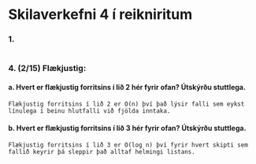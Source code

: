 






# Skilaverkefni 4 í reikniritum

### 1.
```
```
### 4. (2/15) Flækjustig:
#### a. Hvert er flækjustig forritsins í lið 2 hér fyrir ofan? Útskýrðu stuttlega.
```
Flækjustig forritsins í lið 2 er O(n) því það lýsir falli sem eykst línulega í beinu hlutfalli við fjölda inntaka.
```
#### b. Hvert er flækjustig forritsins í lið 3 hér fyrir ofan? Útskýrðu stuttlega.
```
Flækjustig forritsins í lið 3 er O(log n) því fyrir hvert skipti sem fallið keyrir þá sleppir það alltaf helmingi listans.
```
